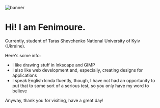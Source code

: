 ![banner](https://github.com/Fenimoure/Fenimoure/assets/68148186/2b68b5fe-d9ea-4b05-92b8-512f85b1a36f)


# Hi! I am Fenimoure.

Currently, student of Taras Shevchenko National University of Kyiv (Ukraine).

Here's some info:
- I like drawing stuff in Inkscape and GIMP
- I also like web development and, especially, creating designs for applications
- I speak English kinda fluently, though, I have not had an opportunity to put that to some sort of a serious test, so you only have my word to believe

Anyway, thank you for visiting, have a great day!

<!---
Fenimoure/Fenimoure is a ✨ special ✨ repository because its `README.md` (this file) appears on your GitHub profile.
You can click the Preview link to take a look at your changes.
--->
